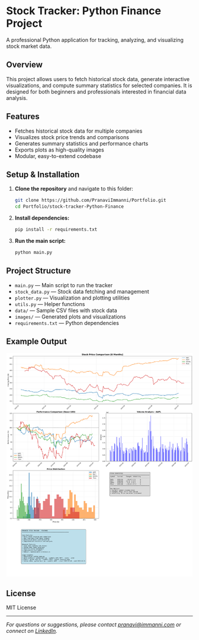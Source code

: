 # Stock Tracker: Python Finance Project

A professional Python application for tracking, analyzing, and visualizing stock market data.

## Overview
This project allows users to fetch historical stock data, generate interactive visualizations, and compute summary statistics for selected companies. It is designed for both beginners and professionals interested in financial data analysis.

## Features
- Fetches historical stock data for multiple companies
- Visualizes stock price trends and comparisons
- Generates summary statistics and performance charts
- Exports plots as high-quality images
- Modular, easy-to-extend codebase

## Setup & Installation

1. **Clone the repository** and navigate to this folder:
   ```bash
   git clone https://github.com/PranaviImmanni/Portfolio.git
   cd Portfolio/stock-tracker-Python-Finance
   ```
2. **Install dependencies:**
   ```bash
   pip install -r requirements.txt
   ```
3. **Run the main script:**
   ```bash
   python main.py
   ```

## Project Structure
- `main.py` — Main script to run the tracker
- `stock_data.py` — Stock data fetching and management
- `plotter.py` — Visualization and plotting utilities
- `utils.py` — Helper functions
- `data/` — Sample CSV files with stock data
- `images/` — Generated plots and visualizations
- `requirements.txt` — Python dependencies

## Example Output

![Stock Analysis Example](images/stock_analysis.png)

## License
MIT License

---

*For questions or suggestions, please contact pranavi@immanni.com or connect on [LinkedIn](https://www.linkedin.com/in/pranavi-immanni-ab04a823b).*
